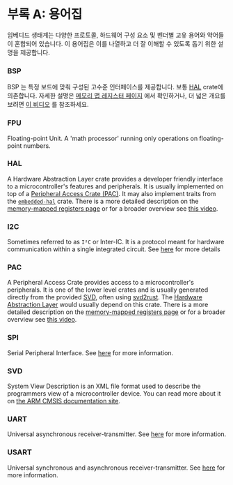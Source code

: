 # 부록 A: 용어집

임베디드 생태계는 다양한 프로토콜, 하드웨어 구성 요소 및 벤더별 고유 용어와 약어들이 혼합되어 있습니다. 이 용어집은 이를 나열하고 더 잘 이해할 수 있도록 돕기 위한 설명을 제공합니다.

### BSP

BSP 는 특정 보드에 맞춰 구성된 고수준 인터페이스를 제공합니다. 보통 [HAL](#hal) crate에 의존합니다.
자세한 설명은 [메모리 맵 레지스터 페이지](../start/registers.md) 에서 확인하거나,
더 넓은 개요를 보려면 [이 비디오](https://youtu.be/vLYit_HHPaY) 를 참조하세요.

### FPU

Floating-point Unit. A 'math processor' running only operations on floating-point numbers.

### HAL

A Hardware Abstraction Layer crate provides a developer friendly interface to a microcontroller's
features and peripherals. It is usually implemented on top of a [Peripheral Access Crate (PAC)](#pac).
It may also implement traits from the [`embedded-hal`](https://crates.io/crates/embedded-hal) crate.
There is a more detailed description on the [memory-mapped registers page](../start/registers.md)
or for a broader overview see [this video](https://youtu.be/vLYit_HHPaY).

### I2C

Sometimes referred to as `I²C` or Inter-IC. It is a protocol meant for hardware communication
within a single integrated circuit. See [here][i2c] for more details

[i2c]: https://en.wikipedia.org/wiki/I2c

### PAC

A Peripheral Access Crate provides access to a microcontroller's peripherals. It is one of
the lower level crates and is usually generated directly from the provided [SVD](#svd), often
using [svd2rust](https://github.com/rust-embedded/svd2rust/). The [Hardware Abstraction Layer](#hal)
would usually depend on this crate.
There is a more detailed description on the [memory-mapped registers page](../start/registers.md)
or for a broader overview see [this video](https://youtu.be/vLYit_HHPaY).

### SPI

Serial Peripheral Interface. See [here][spi] for more information.

[spi]: https://en.wikipedia.org/wiki/Serial_peripheral_interface

### SVD

System View Description is an XML file format used to describe the programmers view of a
microcontroller device. You can read more about it on
[the ARM CMSIS documentation site](https://www.keil.com/pack/doc/CMSIS/SVD/html/index.html).

### UART

Universal asynchronous receiver-transmitter. See [here][uart] for more information.

[uart]: https://en.wikipedia.org/wiki/Universal_asynchronous_receiver-transmitter

### USART

Universal synchronous and asynchronous receiver-transmitter. See [here][usart] for more information.

[usart]: https://en.wikipedia.org/wiki/Universal_synchronous_and_asynchronous_receiver-transmitter
